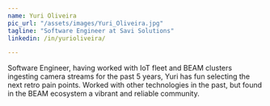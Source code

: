 ```yaml
---
name: Yuri Oliveira
pic_url: "/assets/images/Yuri_Oliveira.jpg"
tagline: "Software Engineer at Savi Solutions"
linkedin: /in/yurioliveira/

---
```

Software Engineer, having worked with IoT fleet and BEAM clusters ingesting camera streams for the past 5 years, Yuri has fun selecting the next retro pain points. Worked with other technologies in the past, but found in the BEAM ecosystem a vibrant and reliable community.